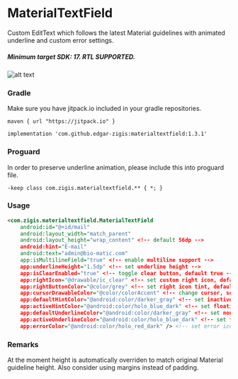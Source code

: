 # MaterialTextField

Custom EditText which follows the latest Material guidelines with animated underline and custom error settings. 
##### Minimum target SDK: 17. RTL SUPPORTED.

![alt text](https://github.com/edgar-zigis/MaterialTextField/blob/master/sample.gif?raw=true)

### Gradle
Make sure you have jitpack.io included in your gradle repositories.

```
maven { url "https://jitpack.io" }
```
```
implementation 'com.github.edgar-zigis:materialtextfield:1.3.1'
```
### Proguard
In order to preserve underline animation, please include this into proguard file.

```
-keep class com.zigis.materialtextfield.** { *; }
```
### Usage
``` xml
<com.zigis.materialtextfield.MaterialTextField
    android:id="@+id/mail"
    android:layout_width="match_parent"
    android:layout_height="wrap_content" <!-- default 56dp -->
    android:hint="E-mail"
    android:text="admin@bio-matic.com"
    app:isMultilineField="true" <!-- enable multiline support -->
    app:underlineHeight="1.5dp" <!-- set underline height -->
    app:isClearEnabled="true" <!-- toggle clear button, default true -->
    app:rightIcon="@drawable/ic_clear" <!-- set custom right icon, default null -->
    app:rightButtonColor="@color/grey" <!-- set right icon tint, default grey -->
    app:cursorDrawableColor="@color/colorAccent" <!-- change cursor, selection & selection handles color -->
    app:defaultHintColor="@android:color/darker_gray" <!-- set inactive hint color -->
    app:activeHintColor="@android:color/holo_blue_dark" <!-- set floating hint color -->
    app:defaultUnderlineColor="@android:color/darker_gray" <!-- set non-focused underline color -->
    app:activeUnderlineColor="@android:color/holo_blue_dark" <!-- set focused underline color -->
    app:errorColor="@android:color/holo_red_dark" /> <!-- set error icon, text and underline color -->
```
### Remarks
At the moment height is automatically overriden to match original Material guideline height. Also consider using margins instead of padding.
